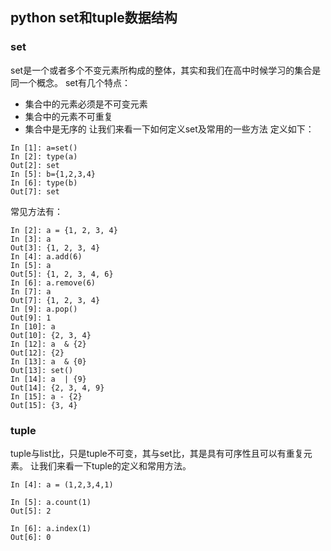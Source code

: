 ## python set和tuple数据结构
### set
set是一个或者多个不变元素所构成的整体，其实和我们在高中时候学习的集合是同一个概念。
set有几个特点：
* 集合中的元素必须是不可变元素
* 集合中的元素不可重复
* 集合中是无序的
让我们来看一下如何定义set及常用的一些方法
定义如下：
```
In [1]: a=set()
In [2]: type(a)
Out[2]: set
In [5]: b={1,2,3,4}
In [6]: type(b)
Out[7]: set
```
常见方法有：
```
In [2]: a = {1, 2, 3, 4}
In [3]: a
Out[3]: {1, 2, 3, 4}
In [4]: a.add(6)
In [5]: a
Out[5]: {1, 2, 3, 4, 6}
In [6]: a.remove(6)
In [7]: a
Out[7]: {1, 2, 3, 4}
In [9]: a.pop()
Out[9]: 1
In [10]: a
Out[10]: {2, 3, 4}
In [12]: a  & {2}
Out[12]: {2}
In [13]: a  & {0}
Out[13]: set()
In [14]: a  | {9}
Out[14]: {2, 3, 4, 9}
In [15]: a - {2}
Out[15]: {3, 4}
```
### tuple
tuple与list比，只是tuple不可变，其与set比，其是具有可序性且可以有重复元素。
让我们来看一下tuple的定义和常用方法。
```
In [4]: a = (1,2,3,4,1)

In [5]: a.count(1)
Out[5]: 2

In [6]: a.index(1)
Out[6]: 0
```
